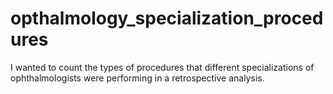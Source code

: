 # opthalmology_specialization_procedures

I wanted to count the types of procedures that different specializations of ophthalmologists were performing in a retrospective analysis.
